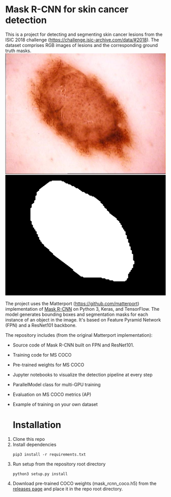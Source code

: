 # Mask R-CNN for skin cancer detection

This is a project for detecting and segmenting skin cancer lesions from the ISIC 2018 challenge (https://challenge.isic-archive.com/data/#2018). The dataset comprises RGB images of lesions and the corresponding ground truth masks.
![lesion_image](/assets/ISIC_0016714.jpg) ![lesion_segment_image](/assets/ISIC_0016714_segmentation.png) 

The project uses the Matterport (https://github.com/matterport) implementation of [Mask R-CNN](https://arxiv.org/abs/1703.06870) on Python 3, Keras, and TensorFlow. The model generates bounding boxes and segmentation masks for each instance of an object in the image. It's based on Feature Pyramid Network (FPN) and a ResNet101 backbone.


The repository includes (from the original Matterport implementation):
* Source code of Mask R-CNN built on FPN and ResNet101.
* Training code for MS COCO
* Pre-trained weights for MS COCO
* Jupyter notebooks to visualize the detection pipeline at every step
* ParallelModel class for multi-GPU training
* Evaluation on MS COCO metrics (AP)
* Example of training on your own dataset

  # Installation

1. Clone this repo
2. Install dependencies
   ```
   pip3 install -r requirements.txt
   ```
4. Run setup from the repository root directory
    ```
    python3 setup.py install
    ```
6. Download pre-trained COCO weights (mask_rcnn_coco.h5) from the [releases page](https://github.com/matterport/Mask_RCNN/releases) and place it in the repo root directory.


